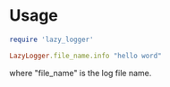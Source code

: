 # Usage

```ruby
require 'lazy_logger'

LazyLogger.file_name.info "hello word"
```

where "file_name" is the log file name.
